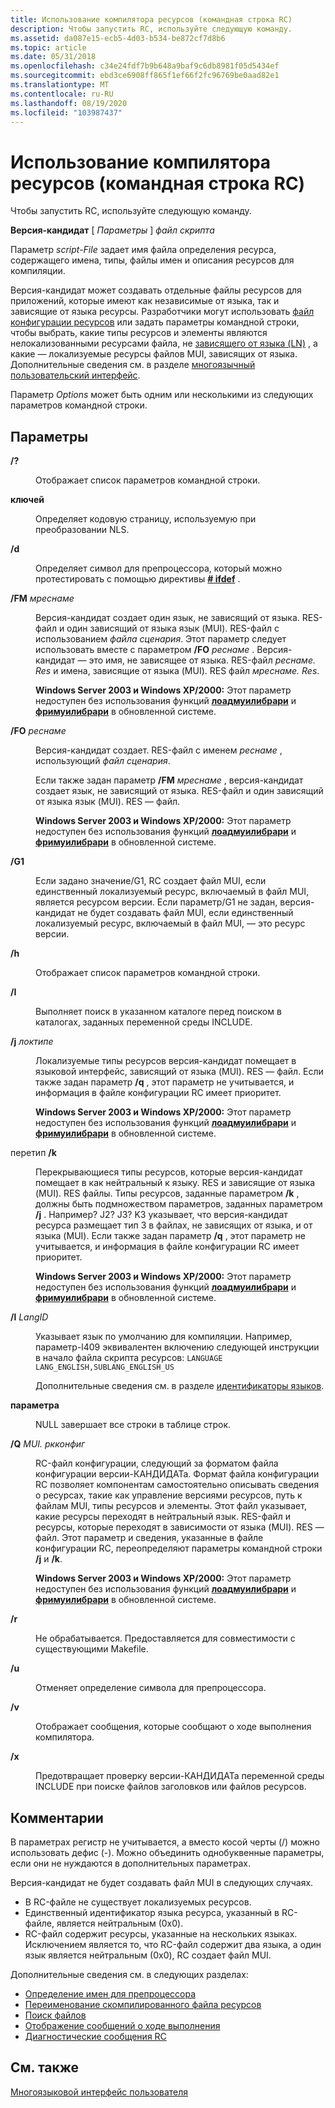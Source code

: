 ```yaml
---
title: Использование компилятора ресурсов (командная строка RC)
description: Чтобы запустить RC, используйте следующую команду.
ms.assetid: da087e15-ecb5-4d03-b534-be872cf7d8b6
ms.topic: article
ms.date: 05/31/2018
ms.openlocfilehash: c34e24fdf7b9b648a9baf9c6db8981f05d5434ef
ms.sourcegitcommit: ebd3ce6908ff865f1ef66f2fc96769be0aad82e1
ms.translationtype: MT
ms.contentlocale: ru-RU
ms.lasthandoff: 08/19/2020
ms.locfileid: "103987437"
---
```

# <a name="using-rc-the-rc-command-line"></a>Использование компилятора ресурсов (командная строка RC)

Чтобы запустить RC, используйте следующую команду.

**Версия-кандидат** \[ *Параметры* \] *файл скрипта*

Параметр *script-File* задает имя файла определения ресурса, содержащего имена, типы, файлы имен и описания ресурсов для компиляции.

Версия-кандидат может создавать отдельные файлы ресурсов для приложений, которые имеют как независимые от языка, так и зависящие от языка ресурсы. Разработчики могут использовать [файл конфигурации ресурсов](/windows/desktop/Intl/preparing-resources) или задать параметры командной строки, чтобы выбрать, какие типы ресурсов и элементы являются нелокализованными ресурсами файла, не [зависящего от языка (LN)](/windows/desktop/Intl/mui-resource-management) , а какие — локализуемые ресурсы файлов MUI, зависящих от языка. Дополнительные сведения см. в разделе [многоязычный пользовательский интерфейс](/windows/desktop/Intl/multilingual-user-interface).

Параметр *Options* может быть одним или несколькими из следующих параметров командной строки.

## <a name="options"></a>Параметры

<dl> <dt>

<span id="__"></span>**/?**
</dt> <dd>

Отображает список параметров командной строки.

</dd> <dt>

<span id="_c"></span><span id="_C"></span>**ключей**
</dt> <dd>

Определяет кодовую страницу, используемую при преобразовании NLS.

</dd> <dt>

<span id="_d"></span><span id="_D"></span>**/d**
</dt> <dd>

Определяет символ для препроцессора, который можно протестировать с помощью директивы [**\# ifdef**](-ifdef.md) .

</dd> <dt>

<span id="_fm_mresname"></span><span id="_FM_MRESNAME"></span>**/FM** *мреснаме*
</dt> <dd>

Версия-кандидат создает один язык, не зависящий от языка. RES-файл и один зависящий от языка язык (MUI). RES-файл с использованием *файла сценария*. Этот параметр следует использовать вместе с параметром **/FO** *реснаме* . Версия-кандидат — это имя, не зависящее от языка. RES-файл *реснаме. Res* и имена, зависящие от языка (MUI). RES файл *мреснаме. Res*.

**Windows Server 2003 и Windows XP/2000:** Этот параметр недоступен без использования функций [**лоадмуилибрари**](/windows/desktop/api/muiload/nf-muiload-loadmuilibrarya) и [**фримуилибрари**](/windows/desktop/api/muiload/nf-muiload-freemuilibrary) в обновленной системе.

</dd> <dt>

<span id="_fo_resname"></span><span id="_FO_RESNAME"></span>**/FO** *реснаме*
</dt> <dd>

Версия-кандидат создает. RES-файл с именем *реснаме* , использующий *файл сценария*.

Если также задан параметр **/FM** *мреснаме* , версия-кандидат создает язык, не зависящий от языка. RES-файл и один зависящий от языка язык (MUI). RES — файл.

**Windows Server 2003 и Windows XP/2000:** Этот параметр недоступен без использования функций [**лоадмуилибрари**](/windows/desktop/api/muiload/nf-muiload-loadmuilibrarya) и [**фримуилибрари**](/windows/desktop/api/muiload/nf-muiload-freemuilibrary) в обновленной системе.

</dd> <dt>

<span id="_g1"></span><span id="_G1"></span>**/G1**
</dt> <dd>

Если задано значение/G1, RC создает файл MUI, если единственный локализуемый ресурс, включаемый в файл MUI, является ресурсом версии. Если параметр/G1 не задан, версия-кандидат не будет создавать файл MUI, если единственный локализуемый ресурс, включаемый в файл MUI, — это ресурс версии.

</dd> <dt>

<span id="_h"></span><span id="_H"></span>**/h**
</dt> <dd>

Отображает список параметров командной строки.

</dd> <dt>

<span id="_I"></span><span id="_i"></span>**/I**
</dt> <dd>

Выполняет поиск в указанном каталоге перед поиском в каталогах, заданных переменной среды INCLUDE.

</dd> <dt>

<span id="_j__loctype"></span><span id="_J__LOCTYPE"></span>**/j** *локтипе*
</dt> <dd>

Локализуемые типы ресурсов версия-кандидат помещает в языковой интерфейс, зависящий от языка (MUI). RES — файл. Если также задан параметр **/q** , этот параметр не учитывается, и информация в файле конфигурации RC имеет приоритет.

**Windows Server 2003 и Windows XP/2000:** Этот параметр недоступен без использования функций [**лоадмуилибрари**](/windows/desktop/api/muiload/nf-muiload-loadmuilibrarya) и [**фримуилибрари**](/windows/desktop/api/muiload/nf-muiload-freemuilibrary) в обновленной системе.

</dd> <dt>

<span id="_k_overtype"></span><span id="_K_OVERTYPE"></span>перетип **/k** 
</dt> <dd>

Перекрывающиеся типы ресурсов, которые версия-кандидат помещает в как нейтральный к языку. RES и зависящие от языка (MUI). RES файлы. Типы ресурсов, заданные параметром **/k** , должны быть подмножеством параметров, заданных параметром **/j** . Например? J2? J3? K3 указывает, что версия-кандидат ресурса размещает тип 3 в файлах, не зависящих от языка, и от языка (MUI). Если также задан параметр **/q** , этот параметр не учитывается, и информация в файле конфигурации RC имеет приоритет.

**Windows Server 2003 и Windows XP/2000:** Этот параметр недоступен без использования функций [**лоадмуилибрари**](/windows/desktop/api/muiload/nf-muiload-loadmuilibrarya) и [**фримуилибрари**](/windows/desktop/api/muiload/nf-muiload-freemuilibrary) в обновленной системе.

</dd> <dt>

<span id="_l_langid"></span><span id="_L_LANGID"></span>**/l** *LangID*
</dt> <dd>

Указывает язык по умолчанию для компиляции. Например, параметр-l409 эквивалентен включению следующей инструкции в начало файла скрипта ресурсов: `LANGUAGE LANG_ENGLISH,SUBLANG_ENGLISH_US`

Дополнительные сведения см. в разделе [идентификаторы языков](/windows/desktop/Intl/language-identifiers).

</dd> <dt>

<span id="_n"></span><span id="_N"></span>**параметра**
</dt> <dd>

NULL завершает все строки в таблице строк.

</dd> <dt>

<span id="_q_Mui.RCConfig"></span><span id="_q_mui.rcconfig"></span><span id="_Q_MUI.RCCONFIG"></span>**/Q** *MUI. ркконфиг*
</dt> <dd>

RC-файл конфигурации, следующий за форматом файла конфигурации версии-КАНДИДАТа. Формат файла конфигурации RC позволяет компонентам самостоятельно описывать сведения о ресурсах, такие как управление версиями ресурсов, путь к файлам MUI, типы ресурсов и элементы. Этот файл указывает, какие ресурсы переходят в нейтральный язык. RES-файл и ресурсы, которые переходят в зависимости от языка (MUI). RES — файл. Этот параметр и сведения, указанные в файле конфигурации RC, переопределяют параметры командной строки **/j** и **/k**.

**Windows Server 2003 и Windows XP/2000:** Этот параметр недоступен без использования функций [**лоадмуилибрари**](/windows/desktop/api/muiload/nf-muiload-loadmuilibrarya) и [**фримуилибрари**](/windows/desktop/api/muiload/nf-muiload-freemuilibrary) в обновленной системе.

</dd> <dt>

<span id="_r"></span><span id="_R"></span>**/r**
</dt> <dd>

Не обрабатывается. Предоставляется для совместимости с существующими Makefile.

</dd> <dt>

<span id="_u"></span><span id="_U"></span>**/u**
</dt> <dd>

Отменяет определение символа для препроцессора.

</dd> <dt>

<span id="_v"></span><span id="_V"></span>**/v**
</dt> <dd>

Отображает сообщения, которые сообщают о ходе выполнения компилятора.

</dd> <dt>

<span id="_x"></span><span id="_X"></span>**/x**
</dt> <dd>

Предотвращает проверку версии-КАНДИДАТа переменной среды INCLUDE при поиске файлов заголовков или файлов ресурсов.

</dd> </dl>

## <a name="remarks"></a>Комментарии

В параметрах регистр не учитывается, а вместо косой черты (/) можно использовать дефис (-). Можно объединить однобуквенные параметры, если они не нуждаются в дополнительных параметрах.

Версия-кандидат не будет создавать файл MUI в следующих случаях.

-   В RC-файле не существует локализуемых ресурсов.
-   Единственный идентификатор языка ресурса, указанный в RC-файле, является нейтральным (0x0).
-   RC-файл содержит ресурсы, указанные на нескольких языках. Исключением является то, что RC-файл содержит два языка, а один язык является нейтральным (0x0), RC создает файл MUI.

Дополнительные сведения см. в следующих разделах:

-   [Определение имен для препроцессора](defining-names-for-the-preprocessor.md)
-   [Переименование скомпилированного файла ресурсов](renaming-the-compiled-resource-file.md)
-   [Поиск файлов](searching-for-files.md)
-   [Отображение сообщений о ходе выполнения](displaying-progress-messages.md)
-   [Диагностические сообщения RC](rc-diagnostic-messages.md)

## <a name="related-topics"></a>См. также

<dl> <dt>

[Многоязыковой интерфейс пользователя](/windows/desktop/Intl/multilingual-user-interface)
</dt> </dl>

 

 